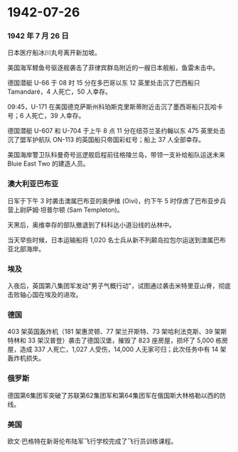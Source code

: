 # 1942-07-26

### 1942 年 7 月 26 日

日本医疗船冰川丸号离开新加坡。

美国海军鲣鱼号驱逐舰袭击了菲律宾群岛附近的一艘日本舰船，鱼雷未击中。

德国潜艇 U-66 于 08 时 15 分在多巴哥以东 12 英里处击沉了巴西船只
Tamandaré，4 人死亡，50 人幸存。

09:45，U-171
在美国德克萨斯州科珀斯克里斯蒂附近击沉了墨西哥船只瓦哈卡号；6 人死亡，39
人幸存。

德国潜艇 U-607 和 U-704 于上午 8 点 11 分在纽芬兰圣约翰以东 475
英里处击沉了盟军护航队 ON-113 的英国船只帝国彩虹号；船上 37 人全部幸存。

美国海岸警卫队科曼奇号巡逻舰启程前往格陵兰岛，带领一支补给船队运送未来
Bluie East Two 的建造人员。

### 澳大利亚巴布亚

日军于下午 3 时袭击澳属巴布亚的奥伊维 (Oivi)，约下午 5
时俘虏了巴布亚步兵营上尉萨姆·坦普尔顿 (Sam Templeton)。

天黑后，奥维幸存的部队撤退到了科科达小道沿线的丛林中。

当天早些时候，日本运输船将 1,020
名士兵从新不列颠岛拉包尔运送到澳属巴布亚北部海岸。

### 埃及

入夜后，英国第八集团军发动"男子气概行动"，试图通过袭击米特里亚山脊，彻底击败轴心国在埃及的进攻。

### 德国

403 架英国轰炸机（181 架惠灵顿、77 架兰开斯特、73 架哈利法克斯、39
架斯特林和 33 架汉普登）袭击了德国汉堡，摧毁了 823 座房屋，损坏了 5,000
栋房屋，造成 337 人死亡，1,027 人受伤，14,000 人无家可归；此次任务中有
14 架轰炸机损失。

### 俄罗斯

德国第6集团军突破了苏联第62集团军和第64集团军在俄国斯大林格勒以西的防线。

### 美国

欧文·巴格特在新哥伦布陆军飞行学校完成了飞行员训练课程。